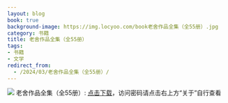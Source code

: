 ```yaml
---
layout: blog
book: true
background-image: https://img.locyoo.com/book老舍作品全集（全55册）.jpg
category: 书籍
title: 老舍作品全集（全55册）
tags:
- 书籍
- 文学
redirect_from:
  - /2024/03/老舍作品全集（全55册）/
---
```

![](https://img.locyoo.com/book老舍作品全集（全55册）.jpg)
老舍作品全集（全55册）: <a name = "ref1" href="https://url18.ctfile.com/f/50983618-1334836022-ba41c8?p=3619">点击下载</a>，访问密码请点击右上方“关于”自行查看